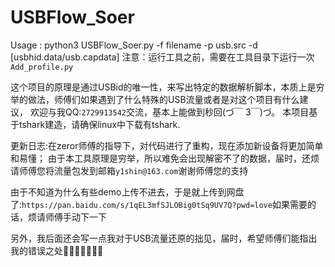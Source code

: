 # USBFlow_Soer
Usage : python3 USBFlow_Soer.py -f filename -p usb.src -d [usbhid.data/usb.capdata]
注意：运行工具之前，需要在工具目录下运行一次`Add_profile.py`

  这个项目的原理是通过USBid的唯一性，来写出特定的数据解析脚本，本质上是穷举的做法，师傅们如果遇到了什么特殊的USB流量或者是对这个项目有什么建议，
  欢迎与我QQ:`2729913542`交流，基本上能做到秒回(づ￣ 3￣)づ。
  本项目基于tshark建造，请确保linux中下载有tshark.

  更新日志:在zeror师傅的指导下，对代码进行了重构，现在添加新设备将更加简单和易懂；
  由于本工具原理是穷举，所以难免会出现解密不了的数据，届时，还烦请师傅您将流量包发到邮箱`y1shin@163.com`谢谢师傅您的支持

由于不知道为什么有些demo上传不进去，于是就上传到网盘了:`https://pan.baidu.com/s/1qEL3mfSJLOBig0tSq9UV7Q?pwd=love`如果需要的话，烦请师傅手动下一下

另外，我后面还会写一点我对于USB流量还原的拙见，届时，希望师傅们能指出我的错误之处🤞🤞🤞🤞🤞🤞🤞
